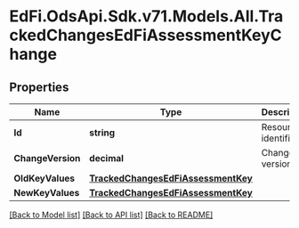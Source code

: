 # EdFi.OdsApi.Sdk.v71.Models.All.TrackedChangesEdFiAssessmentKeyChange

## Properties

Name | Type | Description | Notes
------------ | ------------- | ------------- | -------------
**Id** | **string** | Resource identifier | [optional] 
**ChangeVersion** | **decimal** | Change version | [optional] 
**OldKeyValues** | [**TrackedChangesEdFiAssessmentKey**](TrackedChangesEdFiAssessmentKey.md) |  | [optional] 
**NewKeyValues** | [**TrackedChangesEdFiAssessmentKey**](TrackedChangesEdFiAssessmentKey.md) |  | [optional] 

[[Back to Model list]](../../README.md#documentation-for-models) [[Back to API list]](../../README.md#documentation-for-api-endpoints) [[Back to README]](../../README.md)

